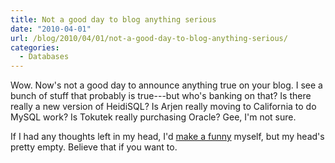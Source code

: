 ```yaml
---
title: Not a good day to blog anything serious
date: "2010-04-01"
url: /blog/2010/04/01/not-a-good-day-to-blog-anything-serious/
categories:
  - Databases
---
```

Wow. Now's not a good day to announce anything true on your blog. I see a bunch of stuff that probably is true---but who's banking on that? Is there really a new version of HeidiSQL? Is Arjen really moving to California to do MySQL work? Is Tokutek really purchasing Oracle? Gee, I'm not sure.

If I had any thoughts left in my head, I'd [make a funny](http://www.youtube.com/watch?v=1uwOL4rB-go) myself, but my head's pretty empty. Believe that if you want to.


